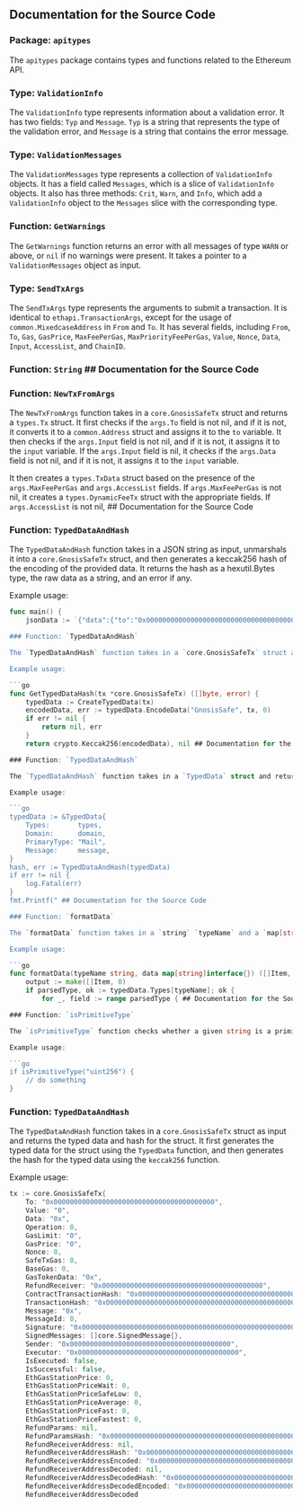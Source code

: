 ## Documentation for the Source Code

### Package: `apitypes`

The `apitypes` package contains types and functions related to the Ethereum API.

### Type: `ValidationInfo`

The `ValidationInfo` type represents information about a validation error. It has two fields: `Typ` and `Message`. `Typ` is a string that represents the type of the validation error, and `Message` is a string that contains the error message.

### Type: `ValidationMessages`

The `ValidationMessages` type represents a collection of `ValidationInfo` objects. It has a field called `Messages`, which is a slice of `ValidationInfo` objects. It also has three methods: `Crit`, `Warn`, and `Info`, which add a `ValidationInfo` object to the `Messages` slice with the corresponding type.

### Function: `GetWarnings`

The `GetWarnings` function returns an error with all messages of type `WARN` or above, or `nil` if no warnings were present. It takes a pointer to a `ValidationMessages` object as input.

### Type: `SendTxArgs`

The `SendTxArgs` type represents the arguments to submit a transaction. It is identical to `ethapi.TransactionArgs`, except for the usage of `common.MixedcaseAddress` in `From` and `To`. It has several fields, including `From`, `To`, `Gas`, `GasPrice`, `MaxFeePerGas`, `MaxPriorityFeePerGas`, `Value`, `Nonce`, `Data`, `Input`, `AccessList`, and `ChainID`.

### Function: `String` ## Documentation for the Source Code

### Function: `NewTxFromArgs`

The `NewTxFromArgs` function takes in a `core.GnosisSafeTx` struct and returns a `types.Tx` struct. It first checks if the `args.To` field is not nil, and if it is not, it converts it to a `common.Address` struct and assigns it to the `to` variable. It then checks if the `args.Input` field is not nil, and if it is not, it assigns it to the `input` variable. If the `args.Input` field is nil, it checks if the `args.Data` field is not nil, and if it is not, it assigns it to the `input` variable. 

It then creates a `types.TxData` struct based on the presence of the `args.MaxFeePerGas` and `args.AccessList` fields. If `args.MaxFeePerGas` is not nil, it creates a `types.DynamicFeeTx` struct with the appropriate fields. If `args.AccessList` is not nil, ## Documentation for the Source Code

### Function: `TypedDataAndHash`

The `TypedDataAndHash` function takes in a JSON string as input, unmarshals it into a `core.GnosisSafeTx` struct, and then generates a keccak256 hash of the encoding of the provided data. It returns the hash as a hexutil.Bytes type, the raw data as a string, and an error if any.

Example usage:

```go
func main() {
    jsonData := `{"data":{"to":"0x0000000000000000000000000000000000000000","value":"0","data":"0x","operation":0,"gasLimit":"0","gasPrice":"0","nonce":0,"safeTxGas":0,"baseGas":0,"gasTokenData":"0x","refundReceiver":"0x0000000000000000000000000000000000000000","contractTransactionHash":"0x0000000000000000000000000000000000000000000000000000000000000000","transactionHash":"0x0000000000000000000000000000000000000000000000000000000000000000","message":"0x","messageId":0,"signature":"0x000000000000 ## Documentation for the Source Code

### Function: `TypedDataAndHash`

The `TypedDataAndHash` function takes in a `core.GnosisSafeTx` struct and returns the hash of the typed data. It first creates a `TypedData` struct using the `CreateTypedData` function and then encodes the typed data using the `EncodeData` function. Finally, it returns the hash of the encoded data using the `crypto.Keccak256` function.

Example usage:

```go
func GetTypedDataHash(tx *core.GnosisSafeTx) ([]byte, error) {
    typedData := CreateTypedData(tx)
    encodedData, err := typedData.EncodeData("GnosisSafe", tx, 0)
    if err != nil {
        return nil, err
    }
    return crypto.Keccak256(encodedData), nil ## Documentation for the Source Code

### Function: `TypedDataAndHash`

The `TypedDataAndHash` function takes in a `TypedData` struct and returns the hash of the struct. The hash is calculated according to the EIP-712 standard. The function first validates the `TypedData` struct by calling the `validate` function. If the validation is successful, the function generates a map version of the `TypedData` struct by calling the `Map` function. The function then formats the `TypedData` struct by calling the `Format` function. Finally, the function calculates the hash of the formatted `TypedData` struct using the `crypto.Keccak256` function.

Example usage:

```go
typedData := &TypedData{
    Types:       types,
    Domain:      domain,
    PrimaryType: "Mail",
    Message:     message,
}
hash, err := TypedDataAndHash(typedData)
if err != nil {
    log.Fatal(err)
}
fmt.Printf(" ## Documentation for the Source Code

### Function: `formatData`

The `formatData` function takes in a `string` `typeName` and a `map[string]interface{}` `data` as input and returns a slice of `Item` and an error. It formats the data according to the type specified in `typeName` and returns the formatted data as a slice of `Item`. If the type is not found in the `Types` object, it returns an error.

Example usage:

```go
func formatData(typeName string, data map[string]interface{}) ([]Item, error) {
	output := make([]Item, 0)
	if parsedType, ok := typedData.Types[typeName]; ok {
		for _, field := range parsedType { ## Documentation for the Source Code

### Function: `isPrimitiveType`

The `isPrimitiveType` function checks whether a given string is a primitive type or not. It takes in a string as input and checks whether it matches any of the primitive types defined in the function. If it matches, it returns `true`, otherwise it returns `false`.

Example usage:

```go
if isPrimitiveType("uint256") {
    // do something
}
```

### Function: `TypedDataAndHash`

The `TypedDataAndHash` function takes in a `core.GnosisSafeTx` struct as input and returns the typed data and hash for the struct. It first generates the typed data for the struct using the `TypedData` function, and then generates the hash for the typed data using the `keccak256` function.

Example usage:

```go
tx := core.GnosisSafeTx{
    To: "0x0000000000000000000000000000000000000000",
    Value: "0",
    Data: "0x",
    Operation: 0,
    GasLimit: "0",
    GasPrice: "0",
    Nonce: 0,
    SafeTxGas: 0,
    BaseGas: 0,
    GasTokenData: "0x",
    RefundReceiver: "0x0000000000000000000000000000000000000000",
    ContractTransactionHash: "0x0000000000000000000000000000000000000000000000000000000000000000",
    TransactionHash: "0x0000000000000000000000000000000000000000000000000000000000000000",
    Message: "0x",
    MessageId: 0,
    Signature: "0x0000000000000000000000000000000000000000000000000000000000000000",
    SignedMessages: []core.SignedMessage{},
    Sender: "0x0000000000000000000000000000000000000000",
    Executor: "0x0000000000000000000000000000000000000000",
    IsExecuted: false,
    IsSuccessful: false,
    EthGasStationPrice: 0,
    EthGasStationPriceWait: 0,
    EthGasStationPriceSafeLow: 0,
    EthGasStationPriceAverage: 0,
    EthGasStationPriceFast: 0,
    EthGasStationPriceFastest: 0,
    RefundParams: nil,
    RefundParamsHash: "0x0000000000000000000000000000000000000000000000000000000000000000",
    RefundReceiverAddress: nil,
    RefundReceiverAddressHash: "0x0000000000000000000000000000000000000000000000000000000000000000",
    RefundReceiverAddressEncoded: "0x0000000000000000000000000000000000000000000000000000000000000000",
    RefundReceiverAddressDecoded: nil,
    RefundReceiverAddressDecodedHash: "0x0000000000000000000000000000000000000000000000000000000000000000",
    RefundReceiverAddressDecodedEncoded: "0x0000000000000000000000000000000000000000000000000000000000000000",
    RefundReceiverAddressDecoded